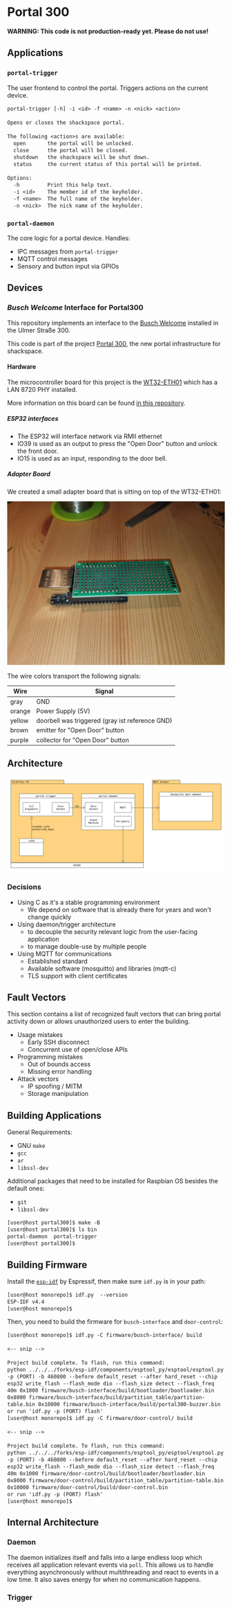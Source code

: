 # Portal 300

**WARNING: This code is not production-ready yet. Please do not use!**

## Applications

### `portal-trigger`

The user frontend to control the portal. Triggers actions on the current device.

```
portal-trigger [-h] -i <id> -f <name> -n <nick> <action>

Opens or closes the shackspace portal.

The following <action>s are available:
  open       the portal will be unlocked.
  close      the portal will be closed.
  shutdown   the shackspace will be shut down.
  status     the current status of this portal will be printed.

Options:
  -h         Print this help text.
  -i <id>    The member id of the keyholder.
  -f <name>  The full name of the keyholder.
  -n <nick>  The nick name of the keyholder.
```

### `portal-daemon`

The core logic for a portal device. Handles:

- IPC messages from `portal-trigger`
- MQTT control messages
- Sensory and button input via GPIOs

## Devices

### _Busch Welcome_ Interface for Portal300

This repository implements an interface to the [Busch Welcome](https://www.busch-jaeger.de/busch-welcome) installed in the Ulmer Straße 300.

This code is part of the project [Portal 300](https://wiki.shackspace.de/infrastruktur/portal300), the new portal infrastructure for shackspace.

#### Hardware

The microcontroller board for this project is the [WT32-ETH01](http://www.wireless-tag.com/portfolio/wt32-eth01/) which has a LAN 8720 PHY installed.

More information on this board can be found [in this repository](https://github.com/ldijkman/WT32-ETH01-LAN-8720-RJ45-).

##### ESP32 interfaces

- The ESP32 will interface network via RMII ethernet
- IO39 is used as an output to press the "Open Door" button and unlock the front door.
- IO15 is used as an input, responding to the door bell.

##### Adapter Board

We created a small adapter board that is sitting on top of the WT32-ETH01:

![A tiny PCB sitting on top of a ESP32 module with ethernet jack](doc/adapter-board.jpg)

The wire colors transport the following signals:

| Wire   | Signal                                          |
| ------ | ----------------------------------------------- |
| gray   | GND                                             |
| orange | Power Supply (5V)                               |
| yellow | doorbell was triggered (gray ist reference GND) |
| brown  | emitter for "Open Door" button                  |
| purple | collector for "Open Door" button                |

## Architecture

![architectural diagram](doc/architecture.svg)

### Decisions

- Using C as it's a stable programming environment
  - We depend on software that is already there for years and won't change quickly
- Using daemon/trigger architecture
  - to decouple the security relevant logic from the user-facing application
  - to manage double-use by multiple people
- Using MQTT for communications
  - Established standard
  - Available software (mosquitto) and libraries (mqtt-c)
  - TLS support with client certificates

## Fault Vectors

This section contains a list of recognized fault vectors that can bring portal activity down or allows unauthorized users to enter the building.

- Usage mistakes
  - Early SSH disconnect
  - Concurrent use of open/close APIs
- Programming mistakes
  - Out of bounds access
  - Missing error handling
- Attack vectors
  - IP spoofing / MITM
  - Storage manipulation

## Building Applications

General Requirements:

- GNU `make`
- `gcc`
- `ar`
- `libssl-dev`

Additional packages that need to be installed for Raspbian OS besides the default ones:

- `git`
- `libssl-dev`

```sh-session
[user@host portal300]$ make -B
[user@host portal300]$ ls bin
portal-daemon  portal-trigger
[user@host portal300]$
```

## Building Firmware

Install the [`esp-idf`](https://docs.espressif.com/projects/esp-idf/en/latest/esp32/get-started/index.html) by Espressif, then make sure `idf.py` is in your path:

```sh-session
[user@host monorepo]$ idf.py  --version
ESP-IDF v4.4
[user@host monorepo]$
```

Then, you need to build the firmware for `busch-interface` and `door-control`:

```sh-session
[user@host monorepo]$ idf.py -C firmware/busch-interface/ build

<-- snip -->

Project build complete. To flash, run this command:
python ../../../forks/esp-idf/components/esptool_py/esptool/esptool.py -p (PORT) -b 460800 --before default_reset --after hard_reset --chip esp32 write_flash --flash_mode dio --flash_size detect --flash_freq 40m 0x1000 firmware/busch-interface/build/bootloader/bootloader.bin 0x8000 firmware/busch-interface/build/partition_table/partition-table.bin 0x10000 firmware/busch-interface/build/portal300-buzzer.bin
or run 'idf.py -p (PORT) flash'
[user@host monorepo]$ idf.py -C firmware/door-control/ build

<-- snip -->

Project build complete. To flash, run this command:
python ../../../forks/esp-idf/components/esptool_py/esptool/esptool.py -p (PORT) -b 460800 --before default_reset --after hard_reset --chip esp32 write_flash --flash_mode dio --flash_size detect --flash_freq 40m 0x1000 firmware/door-control/build/bootloader/bootloader.bin 0x8000 firmware/door-control/build/partition_table/partition-table.bin 0x10000 firmware/door-control/build/door-control.bin
or run 'idf.py -p (PORT) flash'
[user@host monorepo]$
```

## Internal Architecture

### Daemon

The daemon initializes itself and falls into a large endless loop which receives all application relevant events via `poll`.
This allows us to handle everything asynchronously without multithreading and react to events in a low time. It also saves energy
for when no communication happens.

### Trigger
